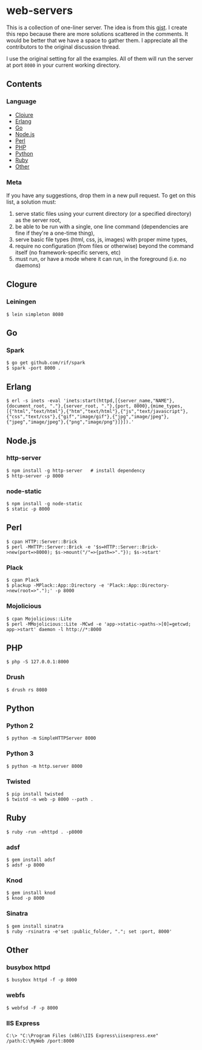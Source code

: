 # web-servers

This is a collection of one-liner server. The idea is from this [gist](https://gist.github.com/willurd/5720255). I create this repo because there are more solutions scattered in the comments. It would be better that we have a space to gather them. I appreciate all the contributors to the original discussion thread. 

I use the original setting for all the examples. All of them will run the server at port `8080` in your current working directory. 

## Contents

### Language

- [Clojure](#clojure)
- [Erlang](#erlang)
- [Go](#go)
- [Node.js](#nodejs)
- [Perl](#perl)
- [PHP](#php)
- [Python](#python)
- [Ruby](#ruby)
- [Other](#other)

### Meta

If you have any suggestions, drop them in a new pull request. To get on this list, a solution must:

1. serve static files using your current directory (or a specified directory) as the server root,
2. be able to be run with a single, one line command (dependencies are fine if they're a one-time thing),
3. serve basic file types (html, css, js, images) with proper mime types,
4. require no configuration (from files or otherwise) beyond the command itself (no framework-specific servers, etc)
5. must run, or have a mode where it can run, in the foreground (i.e. no daemons)

## Clogure

### Leiningen

```shell
$ lein simpleton 8080
```

## Go

### Spark

```shell
$ go get github.com/rif/spark
$ spark -port 8000 .
```

## Erlang

```shell
$ erl -s inets -eval 'inets:start(httpd,[{server_name,"NAME"},{document_root, "."},{server_root, "."},{port, 8000},{mime_types,[{"html","text/html"},{"htm","text/html"},{"js","text/javascript"},{"css","text/css"},{"gif","image/gif"},{"jpg","image/jpeg"},{"jpeg","image/jpeg"},{"png","image/png"}]}]).'
```

## Node.js

### http-server

```shell
$ npm install -g http-server   # install dependency
$ http-server -p 8000
```

### node-static

```shell
$ npm install -g node-static
$ static -p 8000
```

## Perl

```shell
$ cpan HTTP::Server::Brick
$ perl -MHTTP::Server::Brick -e '$s=HTTP::Server::Brick->new(port=>8000); $s->mount("/"=>{path=>"."}); $s->start'
```

### Plack

```shell
$ cpan Plack
$ plackup -MPlack::App::Directory -e 'Plack::App::Directory->new(root=>".");' -p 8000
```

### Mojolicious

```shell
$ cpan Mojolicious::Lite
$ perl -MMojolicious::Lite -MCwd -e 'app->static->paths->[0]=getcwd; app->start' daemon -l http://*:8000
```

## PHP

```shell
$ php -S 127.0.0.1:8000
```

### Drush

```shell
$ drush rs 8080
````

## Python

### Python 2

```shell
$ python -m SimpleHTTPServer 8000
```

### Python 3

```shell
$ python -m http.server 8000
```

### Twisted

```shell
$ pip install twisted
$ twistd -n web -p 8000 --path .
```

## Ruby

```shell
$ ruby -run -ehttpd . -p8000
```

### adsf

```shell
$ gem install adsf
$ adsf -p 8000
```

### Knod
```shell
$ gem install knod
$ knod -p 8000
```

### Sinatra

```shell
$ gem install sinatra
$ ruby -rsinatra -e'set :public_folder, "."; set :port, 8000'
```

## Other

### busybox httpd

```shell
$ busybox httpd -f -p 8000
```

### webfs

```shell
$ webfsd -F -p 8000
```


### IIS Express

```shell
C:\> "C:\Program Files (x86)\IIS Express\iisexpress.exe" /path:C:\MyWeb /port:8000
```
